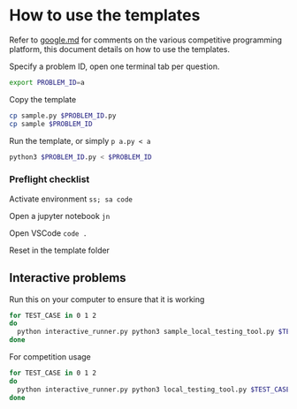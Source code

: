 # How to use the templates
Refer to [google.md](../google.md) for comments on the various competitive programming platform, this document details on how to use the templates.



Specify a problem ID, open one terminal tab per question.

```bash
export PROBLEM_ID=a
```

Copy the template

```bash
cp sample.py $PROBLEM_ID.py
cp sample $PROBLEM_ID
```

Run the template, or simply `p a.py < a`

```bash
python3 $PROBLEM_ID.py < $PROBLEM_ID
```



### Preflight checklist

Activate environment `ss; sa code`

Open a jupyter notebook `jn`

Open VSCode `code .`

Reset in the template folder



## Interactive problems

Run this on your computer to ensure that it is working

```bash
for TEST_CASE in 0 1 2
do
  python interactive_runner.py python3 sample_local_testing_tool.py $TEST_CASE -- python3 sample_interactive_script.py
done
```



For competition usage

```bash
for TEST_CASE in 0 1 2
do
  python interactive_runner.py python3 local_testing_tool.py $TEST_CASE -- python3 interactive.py
done
```

